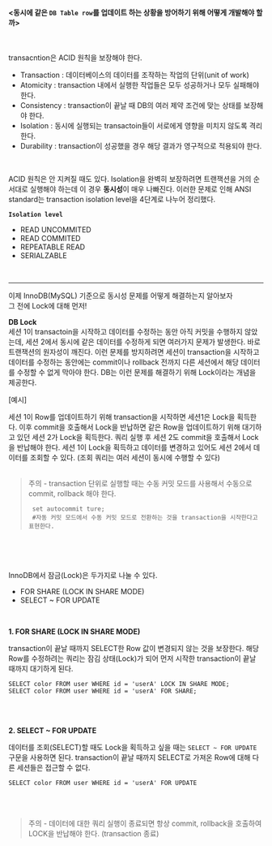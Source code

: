#### <동시에 같은 `DB Table row`를 업데이트 하는 상황을 방어하기 위해 어떻게 개발해야 할까>
<br>

transacntion은 ACID 원칙을 보장해야 한다.
- Transaction : 데이터베이스의 데이터를 조작하는 작업의 단위(unit of work)
- Atomicity : transaction 내에서 실행한 작업들은 모두 성공하거나 모두 실패해야 한다.
- Consistency : transaction이 끝날 때 DB의 여러 제약 조건에 맞는 상태를 보장해야 한다.
- Isolation : 동시에 실행되는 transactoin들이 서로에게 영향을 미치지 않도록 격리한다.
- Durability : transaction이 성공했을 경우 해당 결과가 영구적으로 적용되야 한다.
<br>

ACID 원칙은 안 지켜질 때도 있다. Isolation을 완벽히 보장하려면 트랜잭션을 거의 순서대로 실행해야 하는데 이 경우 **동시성**이 매우 나빠진다. 이러한 문제로 인해 ANSI standard는 transaction isolation level을 4단계로 나누어 정리했다.
<br>

**`Isolation level`**
 - READ UNCOMMITED
 - READ COMMITED
 - REPEATABLE READ
 - SERIALZABLE
<br>

---

이제 InnoDB(MySQL) 기준으로 동시성 문제를 어떻게 해결하는지 알아보자
<br>
그 전에 Lock에 대해 먼저!
<br>

**DB Lock**
<br>
세션 1이 transactoin을 시작하고 데이터를 수정하는 동안 아직 커밋을 수행하지 않았는데, 세션 2에서 동시에 같은 데이터를 수정하게 되면 여러가지 문제가 발생한다. 바로 트랜잭션의 원자성이 깨진다. 이런 문제를 방지하려면 세션이 transaction을 시작하고 데이터를 수정하는 동안에는 commit이나 rollback 전까지 다른 세션에서 해당 데이터를 수정할 수 없게 막아야 한다. DB는 이런 문제를 해결하기 위해 Lock이라는 개념을 제공한다.
<br>

[예시]
<br>

세션 1이 Row를 업데이트하기 위해 transaction을 시작하면 세션1은 Lock을 획득한다. 이후 commit을 호출해서 Lock을 반납하면 같은 Row을 업데이트하기 위해 대기하고 있던 세션 2가 Lock을 획득한다. 쿼리 실행 후 세션 2도 commit을 호출해서 Lock을 반납해야 한다.
세션 1이 Lock을 획득하고 데이터를 변경하고 있어도 세션 2에서 데이터를 조회할 수 있다. (조회 쿼리는 여러 세션이 동시에 수행할 수 있다)
<br>
<br>

> 주의 - transaction 단위로 실행할 때는 수동 커밋 모드를 사용해서 수동으로 commit, rollback 해야 한다.
> <br>
> 
>      set autocommit ture; 
>      #자동 커밋 모드에서 수동 커밋 모드로 전환하는 것을 transaction을 시작한다고 표현한다.
<br>
<br>
<br>

InnoDB에서 잠금(Lock)은 두가지로 나눌 수 있다.
- FOR SHARE (LOCK IN SHARE MODE)
- SELECT ~ FOR UPDATE
<br>

**1. FOR SHARE (LOCK IN SHARE MODE)**

transaction이 끝날 때까지 SELECT한 Row 값이 변경되지 않는 것을 보장한다. 해당 Row를 수정하려는 쿼리는 잠김 상태(Lock)가 되어 먼저 시작한 transaction이 끝날 때까지 대기하게 된다. 
<br>

    SELECT color FROM user WHERE id = 'userA' LOCK IN SHARE MODE;
    SELECT color FROM user WHERE id = 'userA' FOR SHARE;    
<br>
<br>

**2. SELECT ~ FOR UPDATE**

데이터를 조회(SELECT)할 때도 Lock을 획득하고 싶을 때는 `SELECT ~ FOR UPDATE` 구문을 사용하면 된다. transaction이 끝날 때까지 SELECT로 가져온 Row에 대해 다른 세션들은 접근할 수 없다.
<br>
  
    SELECT color FROM user WHERE id = 'userA' FOR UPDATE
<br>
<br>

> 주의 - 데이터에 대한 쿼리 실행이 종료되면 항상 commit, rollback을 호출하여 LOCK을 반납해야 한다. (transaction 종료)










